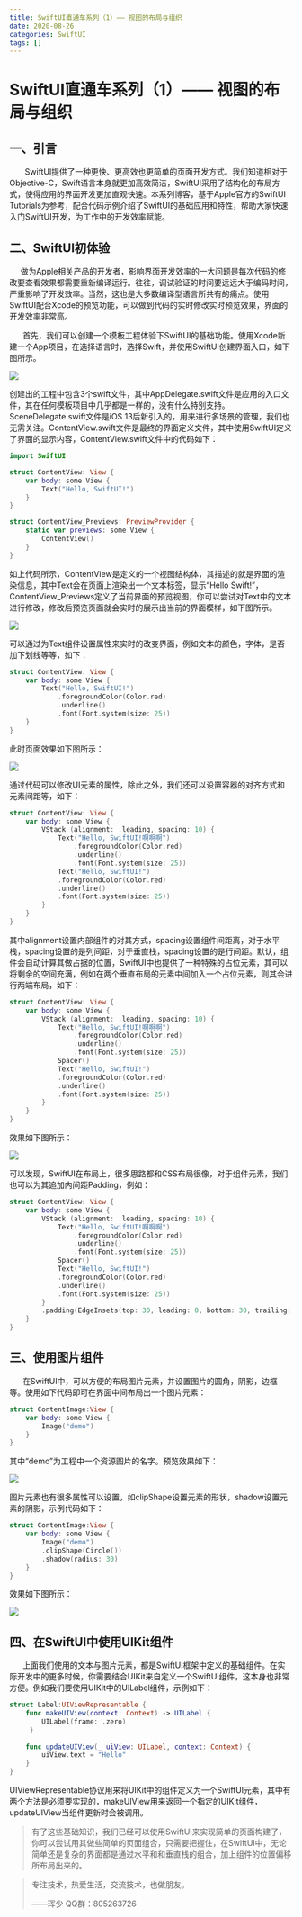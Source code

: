 ```yaml
---
title: SwiftUI直通车系列（1）—— 视图的布局与组织
date: 2020-08-26
categories: SwiftUI
tags: []
---
```

# SwiftUI直通车系列（1）—— 视图的布局与组织

## 一、引言

       SwiftUI提供了一种更快、更高效也更简单的页面开发方式。我们知道相对于Objective-C，Swift语言本身就更加高效简洁，SwiftUI采用了结构化的布局方式，使得应用的界面开发更加直观快速。本系列博客，基于Apple官方的SwiftUI Tutorials为参考，配合代码示例介绍了SwiftUI的基础应用和特性，帮助大家快速入门SwiftUI开发，为工作中的开发效率赋能。

## 二、SwiftUI初体验

     做为Apple相关产品的开发者，影响界面开发效率的一大问题是每次代码的修改要查看效果都需要重新编译运行。往往，调试验证的时间要远远大于编码时间，严重影响了开发效率。当然，这也是大多数编译型语言所共有的痛点。使用SwiftUI配合Xcode的预览功能，可以做到代码的实时修改实时预览效果，界面的开发效率非常高。

      首先，我们可以创建一个模板工程体验下SwiftUI的基础功能。使用Xcode新建一个App项目，在选择语言时，选择Swift，并使用SwiftUI创建界面入口，如下图所示。

![](https://oscimg.oschina.net/oscnet/up-6106e0a07c098ea3227c19b048fd9742e40.png)

创建出的工程中包含3个swift文件，其中AppDelegate.swift文件是应用的入口文件，其在任何模板项目中几乎都是一样的，没有什么特别支持。SceneDelegate.swift文件是iOS 13后新引入的，用来进行多场景的管理，我们也无需关注。ContentView.swift文件是最终的界面定义文件，其中使用SwiftUI定义了界面的显示内容，ContentView.swift文件中的代码如下：

```swift
import SwiftUI

struct ContentView: View {
    var body: some View {
        Text("Hello, SwiftUI!")
    }
}

struct ContentView_Previews: PreviewProvider {
    static var previews: some View {
        ContentView()
    }
}
```

如上代码所示，ContentView是定义的一个视图结构体，其描述的就是界面的渲染信息，其中Text会在页面上渲染出一个文本标签，显示“Hello Swift!”，ContentView_Previews定义了当前界面的预览视图，你可以尝试对Text中的文本进行修改，修改后预览页面就会实时的展示出当前的界面模样，如下图所示。

![](https://oscimg.oschina.net/oscnet/up-72a90544f07953fb51f23b54e5f196b2557.png)

可以通过为Text组件设置属性来实时的改变界面，例如文本的颜色，字体，是否加下划线等等，如下：

```swift
struct ContentView: View {
    var body: some View {
        Text("Hello, SwiftUI!")
            .foregroundColor(Color.red)
            .underline()
            .font(Font.system(size: 25))
    }
}
```

此时页面效果如下图所示：

![](https://oscimg.oschina.net/oscnet/up-1fa7e50699956661d08e8b89000a6051158.png)

通过代码可以修改UI元素的属性，除此之外，我们还可以设置容器的对齐方式和元素间距等，如下：

```swift
struct ContentView: View {
    var body: some View {
        VStack (alignment: .leading, spacing: 10) {
            Text("Hello, SwiftUI!啊啊啊")
                .foregroundColor(Color.red)
                .underline()
                .font(Font.system(size: 25))
            Text("Hello, SwiftUI!")
            .foregroundColor(Color.red)
            .underline()
            .font(Font.system(size: 25))
        }
    }
}
```

其中alignment设置内部组件的对其方式，spacing设置组件间距离，对于水平栈，spacing设置的是列间距，对于垂直栈，spacing设置的是行间距。默认，组件会自动计算其做占据的位置，SwiftUI中也提供了一种特殊的占位元素，其可以将剩余的空间充满，例如在两个垂直布局的元素中间加入一个占位元素，则其会进行两端布局，如下：

```swift
struct ContentView: View {
    var body: some View {
        VStack (alignment: .leading, spacing: 10) {
            Text("Hello, SwiftUI!啊啊啊")
                .foregroundColor(Color.red)
                .underline()
                .font(Font.system(size: 25))
            Spacer()
            Text("Hello, SwiftUI!")
            .foregroundColor(Color.red)
            .underline()
            .font(Font.system(size: 25))
        }
    }
}
```

效果如下图所示：

![](https://oscimg.oschina.net/oscnet/up-529ff8c2e8f243a5d1edd778412f2734955.png)

可以发现，SwiftUI在布局上，很多思路都和CSS布局很像，对于组件元素，我们也可以为其追加内间距Padding，例如：

```swift
struct ContentView: View {
    var body: some View {
        VStack (alignment: .leading, spacing: 10) {
            Text("Hello, SwiftUI!啊啊啊")
                .foregroundColor(Color.red)
                .underline()
                .font(Font.system(size: 25))
            Spacer()
            Text("Hello, SwiftUI!")
            .foregroundColor(Color.red)
            .underline()
            .font(Font.system(size: 25))
        }
        .padding(EdgeInsets(top: 30, leading: 0, bottom: 30, trailing: 0))
    }
}
```

## 三、使用图片组件

      在SwiftUI中，可以方便的布局图片元素，并设置图片的圆角，阴影，边框等。使用如下代码即可在界面中间布局出一个图片元素：

```swift
struct ContentImage:View {
    var body: some View {
        Image("demo")
    }
}
```

其中“demo”为工程中一个资源图片的名字。预览效果如下：

![](https://oscimg.oschina.net/oscnet/up-7bab0b7e7c0655ac8b0fbad18c067b9e12b.png)

图片元素也有很多属性可以设置，如clipShape设置元素的形状，shadow设置元素的阴影，示例代码如下：

```swift
struct ContentImage:View {
    var body: some View {
        Image("demo")
        .clipShape(Circle())
        .shadow(radius: 30)
    }
}
```

效果如下图所示：

![](https://oscimg.oschina.net/oscnet/up-1683dcdf11dac7dd20f6480d2877c25c5b2.png)

## 四、在SwiftUI中使用UIKit组件

      上面我们使用的文本与图片元素，都是SwiftUI框架中定义的基础组件。在实际开发中的更多时候，你需要结合UIKit来自定义一个SwiftUI组件，这本身也非常方便。例如我们要使用UIKit中的UILabel组件，示例如下：

```swift
struct Label:UIViewRepresentable {
    func makeUIView(context: Context) -> UILabel {
        UILabel(frame: .zero)
     }
    
    func updateUIView(_ uiView: UILabel, context: Context) {
        uiView.text = "Hello"
    }
}
```

UIViewRepresentable协议用来将UIKit中的组件定义为一个SwiftUI元素，其中有两个方法是必须要实现的，makeUIView用来返回一个指定的UIKit组件，updateUIView当组件更新时会被调用。

> 有了这些基础知识，我们已经可以使用SwiftUI来实现简单的页面构建了，你可以尝试用其做些简单的页面组合，只需要把握住，在SwiftUI中，无论简单还是复杂的界面都是通过水平和和垂直栈的组合，加上组件的位置偏移所布局出来的。

> 专注技术，热爱生活，交流技术，也做朋友。
> 
> ——珲少 QQ群：805263726

